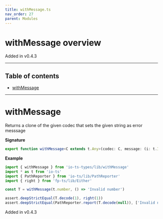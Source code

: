 ```yaml
---
title: withMessage.ts
nav_order: 27
parent: Modules
---
```


# withMessage overview

Added in v0.4.3

---

<h2 class="text-delta">Table of contents</h2>

- [withMessage](#withmessage)

---

# withMessage

Returns a clone of the given codec that sets the given string as error messsage

**Signature**

```ts
export function withMessage<C extends t.Any>(codec: C, message: (i: t.InputOf<C>, c: t.Context) => string): C { ... }
```

**Example**

```ts
import { withMessage } from 'io-ts-types/lib/withMessage'
import * as t from 'io-ts'
import { PathReporter } from 'io-ts/lib/PathReporter'
import { right } from 'fp-ts/lib/Either'

const T = withMessage(t.number, () => 'Invalid number')

assert.deepStrictEqual(T.decode(1), right(1))
assert.deepStrictEqual(PathReporter.report(T.decode(null)), ['Invalid number'])
```

Added in v0.4.3
